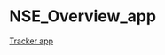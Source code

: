 # NSE_Overview_app
[Tracker app](https://share.streamlit.io/s1dewalker/nse_tracker_app/main/tracker_app.py) <br/>

